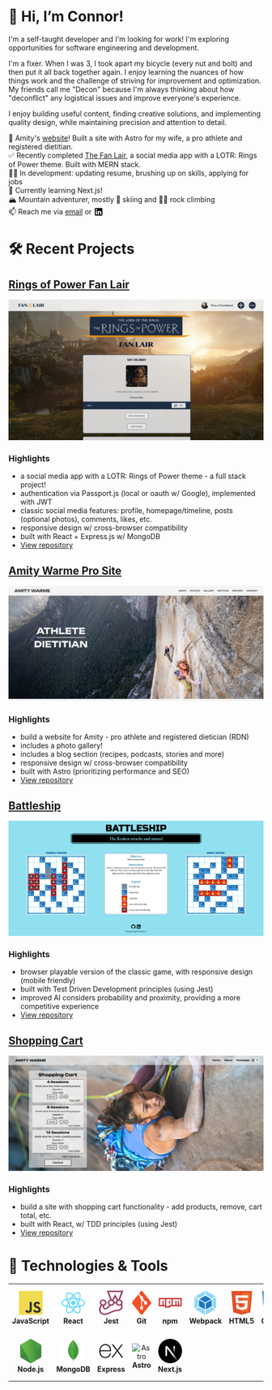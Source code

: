# 👋 Hi, I’m Connor! 

I'm a self-taught developer and I'm looking for work! I'm exploring opportunities for software engineering and development.  

I'm a fixer. When I was 3, I took apart my bicycle (every nut and bolt) and then put it all back together again. I enjoy learning the nuances of how things work and the challenge of striving for improvement and optimization. My friends call me "Decon" because I'm always thinking about how "deconflict" any logistical issues and improve everyone's experience.  
  
I enjoy building useful content, finding creative solutions, and implementing quality design, while maintaining precision and attention to detail.  

🚀 Amity's [website](https://amitywarme.com)! Built a site with Astro for my wife, a pro athlete and registered dietitian.  
✅ Recently completed [The Fan Lair](https://connorwarme.github.io/rop-lair/login), a social media app with a LOTR: Rings of Power theme. Built with MERN stack.  
🧑‍💻 In development: updating resume, brushing up on skills, applying for jobs  
🌱 Currently learning Next.js!  
🏔️ Mountain adventurer, mostly 🎿 skiing and 🧗‍♂️ rock climbing  
📫 Reach me via <a href="mailto:connor.warme@gmail.com">email</a> or <a href="https://www.linkedin.com/in/connor-warme-13c8"><img src="https://github.com/connorwarme/weather/blob/main/src/icons/linkedin.svg" height="20" width="20" align="top"/></a>  


# 🛠️ Recent Projects  

## <a href="https://connorwarme.github.io/rop-lair/login" target="_blank">Rings of Power Fan Lair</a>  
<img 
  src="https://github.com/connorwarme/rop-lair/blob/main/public/screenshots/homeshort.png?raw=true 'preview'"
  alt="Fan Lair"
/>  
### Highlights  
* a social media app with a LOTR: Rings of Power theme - a full stack project!
* authentication via Passport.js (local or oauth w/ Google), implemented with JWT
* classic social media features: profile, homepage/timeline, posts (optional photos), comments, likes, etc.
* responsive design w/ cross-browser compatibility
* built with React + Express.js w/ MongoDB
* <a href="https://github.com/connorwarme/rop-lair" target="_blank">View repository</a>  
  
## <a href="https://amitywarme.com" target="_blank">Amity Warme Pro Site</a>  
<img 
  src="https://github.com/connorwarme/pro-site/blob/main/src/images/screenshots/pro-home.png?raw=true 'preview'"
  alt="Pro Site"
/>  
### Highlights  
* build a website for Amity - pro athlete and registered dietician (RDN)
* includes a photo gallery!  
* includes a blog section (recipes, podcasts, stories and more)
* responsive design w/ cross-browser compatibility
* built with Astro (prioritizing performance and SEO)
* <a href="https://github.com/connorwarme/pro-site" target="_blank">View repository</a>  
  
## <a href="https://connorwarme.github.io/battleship/" target="_blank">Battleship</a>  
<img
  src="https://github.com/connorwarme/battleship/blob/main/screenshots/battle.png?raw=true"
  alt="Battleship"
/>  
### Highlights  
* browser playable version of the classic game, with responsive design (mobile friendly)  
* built with Test Driven Development principles (using Jest)  
* improved AI considers probability and proximity, providing a more competitive experience  
* <a href="https://github.com/connorwarme/battleship/" target="_blank">View repository</a>  
  
## <a href="https://connorwarme.github.io/shopping-cart/" target="_blank">Shopping Cart</a>  
<img  
  src="https://github.com/connorwarme/shopping-cart/blob/main/screenshots/cart-full.png?raw=true 'preview'"
  alt="Shopping Cart"  
/>  
### Highlights  
* build a site with shopping cart functionality - add products, remove, cart total, etc.  
* built with React, w/ TDD principles (using Jest)   
* <a href="https://github.com/connorwarme/shopping-cart" target="_blank">View repository</a>  
  
# 🧰 Technologies & Tools  

<table>
  <tr>
    <td align="center" height="90" width="108">
      <img
        src="https://github.com/devicons/devicon/blob/v2.15.1/icons/javascript/javascript-original.svg"
        width="48"
        height="48"
        alt="JavaScript"
      />
      <br /><strong>JavaScript</strong>
    </td>
    <td align="center" height="90" width="108">
      <img
        src="https://github.com/devicons/devicon/blob/v2.15.1/icons/react/react-original.svg"
        width="48"
        height="48"
        alt="React"
      />
      <br /><strong>React</strong>
    </td>
        <td align="center" height="90" width="108">
      <img
        src="https://github.com/devicons/devicon/blob/v2.15.1/icons/jest/jest-plain.svg"
        width="48"
        height="48"
        alt="Jest"
      />
      <br /><strong>Jest</strong>
    </td>
        <td align="center" height="90" width="108">
      <img
        src="https://github.com/devicons/devicon/blob/v2.15.1/icons/git/git-original.svg"
        width="48"
        height="48"
        alt="Git"
      />
      <br /><strong>Git</strong>
    </td>
        <td align="center" height="90" width="108">
      <img
        src="https://github.com/devicons/devicon/blob/v2.15.1/icons/npm/npm-original-wordmark.svg"
        width="48"
        height="48"
        alt="Npm"
      />
      <br /><strong>npm</strong>
    </td>
      <td align="center" height="90" width="108">
      <img
        src="https://github.com/devicons/devicon/blob/v2.15.1/icons/webpack/webpack-original.svg"
        width="48"
        height="48"
        alt="Webpack"
      />
      <br /><strong>Webpack</strong>
    </td>
    <td align="center" height="90" width="108">
      <img
        src="https://github.com/devicons/devicon/blob/v2.15.1/icons/html5/html5-original.svg"
        width="48"
        height="48"
        alt="HTML"
      />
      <br /><strong>HTML5</strong>
    </td>
    <td align="center" height="90" width="108">
      <img
        src="https://github.com/devicons/devicon/blob/v2.15.1/icons/css3/css3-original.svg"
        width="48"
        height="48"
        alt="CSS3"
      />
      <br /><strong>CSS3</strong>
    </td>
  <tr>
  <tr>
    <td align="center" height="90" width="108">
      <img
        src="https://github.com/devicons/devicon/blob/v2.15.1/icons/nodejs/nodejs-original.svg"
        width="48"
        height="48"
        alt="Node.js"
      />
      <br /><strong>Node.js</strong>
    </td>
    <td align="center" height="90" width="108">
      <img
        src="https://github.com/devicons/devicon/blob/v2.15.1/icons/mongodb/mongodb-original.svg"
        width="48"
        height="48"
        alt="MongoDB"
      />
      <br /><strong>MongoDB</strong>
    </td>
    <td align="center" height="90" width="108">
      <img
        src="https://github.com/devicons/devicon/blob/v2.15.1/icons/express/express-original.svg"
        width="48"
        height="48"
        alt="Express"
      />
      <br /><strong>Express</strong>
    </td>
    <td align="center" height="90" width="108">
      <img
        src="https://github.com/withastro/docs/blob/main/public/favicon.svg"
        width="48"
        height="48"
        alt="Astro"
      />
      <br /><strong>Astro</strong>
    </td>
        <td align="center" height="90" width="108">
      <img
        src="https://github.com/devicons/devicon/blob/v2.15.1/icons/nextjs/nextjs-original.svg"
        width="48"
        height="48"
        alt="Next.js"
      />
      <br /><strong>Next.js</strong>
    </td>
  </tr>
</table>
